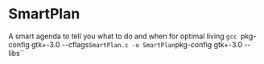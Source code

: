 # SmartPlan
A smart agenda to tell you what to do and when for optimal living
`gcc `pkg-config gtk+-3.0 --cflags` SmartPlan.c -o SmartPlan `pkg-config gtk+-3.0 --libs``
